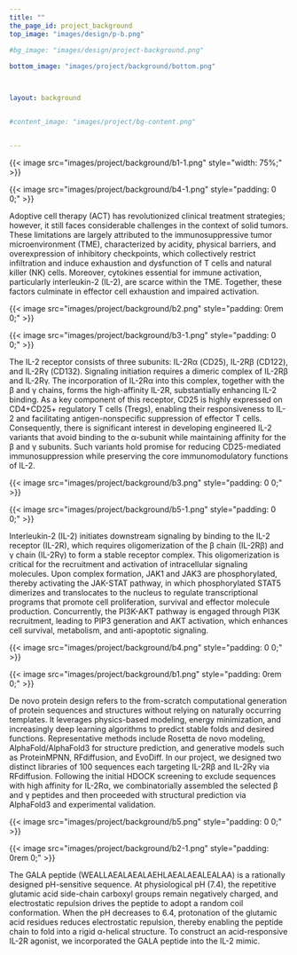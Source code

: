 ```yaml
---
title: ""
the_page_id: project_background
top_image: "images/design/p-b.png" 
 
#bg_image: "images/design/project-background.png"

bottom_image: "images/project/background/bottom.png"



layout: background


#content_image: "images/project/bg-content.png"


---
```


{{< image src="images/project/background/b1-1.png" style="width: 75%;"  >}}

{{< image src="images/project/background/b4-1.png" style="padding: 0 0;"  >}}

Adoptive cell therapy (ACT) has revolutionized clinical treatment strategies; however, it still faces considerable challenges in the context of solid tumors. These limitations are largely attributed to the immunosuppressive tumor microenvironment (TME), characterized by acidity, physical barriers, and overexpression of inhibitory checkpoints, which collectively restrict infiltration and induce exhaustion and dysfunction of T cells and natural killer (NK) cells. Moreover, cytokines essential for immune activation, particularly interleukin-2 (IL-2), are scarce within the TME. Together, these factors culminate in effector cell exhaustion and impaired activation.


{{< image src="images/project/background/b2.png" style="padding: 0rem 0;"  >}}


{{< image src="images/project/background/b3-1.png" style="padding: 0 0;"  >}}

The IL-2 receptor consists of three subunits: IL-2Rα (CD25), IL-2Rβ (CD122), and IL-2Rγ (CD132). Signaling initiation requires a dimeric complex of IL-2Rβ and IL-2Rγ. The incorporation of IL-2Rα into this complex, together with the β and γ chains, forms the high-affinity IL-2R, substantially enhancing IL-2 binding. As a key component of this receptor, CD25 is highly expressed on CD4+CD25+ regulatory T cells (Tregs), enabling their responsiveness to IL-2 and facilitating antigen-nonspecific suppression of effector T cells. Consequently, there is significant interest in developing engineered IL-2 variants that avoid binding to the α-subunit while maintaining affinity for the β and γ subunits. Such variants hold promise for reducing CD25-mediated immunosuppression while preserving the core immunomodulatory functions of IL-2.



{{< image src="images/project/background/b3.png" style="padding: 0 0;"  >}}

{{< image src="images/project/background/b5-1.png" style="padding: 0 0;"  >}}

Interleukin-2 (IL-2) initiates downstream signaling by binding to the IL-2 receptor (IL-2R), which requires oligomerization of the β chain (IL-2Rβ) and γ chain (IL-2Rγ) to form a stable receptor complex. This oligomerization is critical for the recruitment and activation of intracellular signaling molecules. Upon complex formation, JAK1 and JAK3 are phosphorylated, thereby activating the JAK-STAT pathway, in which phosphorylated STAT5 dimerizes and translocates to the nucleus to regulate transcriptional programs that promote cell proliferation, survival and effector molecule production. Concurrently, the PI3K-AKT pathway is engaged through PI3K recruitment, leading to PIP3 generation and AKT activation, which enhances cell survival, metabolism, and anti-apoptotic signaling.




{{< image src="images/project/background/b4.png" style="padding: 0 0;"  >}}

{{< image src="images/project/background/b1.png" style="padding: 0rem 0;"  >}}

De novo protein design refers to the from-scratch computational generation of protein sequences and structures without relying on naturally occurring templates. It leverages physics-based modeling, energy minimization, and increasingly deep learning algorithms to predict stable folds and desired functions. Representative methods include Rosetta de novo modeling, AlphaFold/AlphaFold3 for structure prediction, and generative models such as ProteinMPNN, RFdiffusion, and EvoDiff. In our project, we designed two distinct libraries of 100 sequences each targeting IL-2Rβ and IL-2Rγ via RFdiffusion. Following the initial HDOCK screening to exclude sequences with high affinity for IL-2Rα, we combinatorially assembled the selected β and γ peptides and then proceeded with structural prediction via AlphaFold3 and experimental validation.




{{< image src="images/project/background/b5.png" style="padding: 0 0;"  >}}

{{< image src="images/project/background/b2-1.png" style="padding: 0rem 0;"  >}}

The GALA peptide (WEALLAEALAEALAEHLAEALAEALEALAA) is a rationally designed pH-sensitive sequence. At physiological pH (7.4), the repetitive glutamic acid side-chain carboxyl groups remain negatively charged, and electrostatic repulsion drives the peptide to adopt a random coil conformation. When the pH decreases to 6.4, protonation of the glutamic acid residues reduces electrostatic repulsion, thereby enabling the peptide chain to fold into a rigid α-helical structure. To construct an acid-responsive IL-2R agonist, we incorporated the GALA peptide into the IL-2 mimic.






